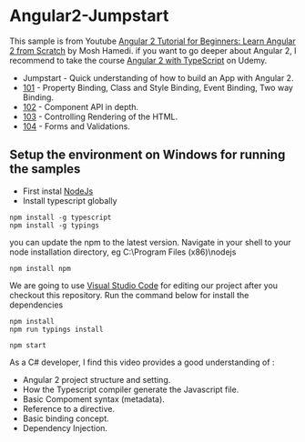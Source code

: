 # Angular2-Jumpstart

This sample is from Youtube [Angular 2 Tutorial for Beginners: Learn Angular 2 from Scratch](https://www.youtube.com/watch?v=_-CD_5YhJTA) by Mosh Hamedi.
if you want to go deeper about Angular 2, I recommend to take the course [Angular 2 with TypeScript](https://www.udemy.com/angular-2-tutorial-for-beginners/learn/v4/overview) on Udemy.

- Jumpstart - Quick understanding of how to build an App with Angular 2.
- [101](https://github.com/dacho68/Angular2-101) - Property Binding, Class and Style Binding, Event Binding, Two way Binding.
- [102](https://github.com/dacho68/Angular2-102) - Component API in depth.
- [103](https://github.com/dacho68/Angular2-103) - Controlling Rendering of the HTML.
- [104](https://github.com/dacho68/Angular2-104) - Forms and Validations.

## Setup the environment on Windows for running the samples
- First instal [NodeJs](https://nodejs.org/en/)
- Install typescript globally

```
npm install -g typescript
npm install -g typings
```

you can update the npm to the latest version. Navigate in your shell to your node installation directory, eg C:\Program Files (x86)\nodejs
```
npm install npm
```

We are going to use [Visual Studio Code](http://code.visualstudio.com/) for editing our project
after you checkout this repository. Run the command below for install the dependencies

```
npm install
npm run typings install

npm start
```

As a C# developer, I find this video provides a good understanding of :

- Angular 2 project structure and setting.
- How the Typescript compiler generate the Javascript file.
- Basic Compoment syntax (metadata).
- Reference to a directive.
- Basic binding concept.
- Dependency Injection.
 
